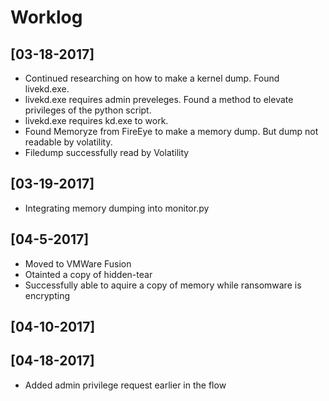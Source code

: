 # Worklog

## [03-18-2017]
* Continued researching on how to make a kernel dump. Found livekd.exe. 
* livekd.exe requires admin preveleges. Found a method to elevate privileges of the python script.
* livekd.exe requires kd.exe to work. 
* Found Memoryze from FireEye to make a memory dump. But dump not readable by volatility.
* Filedump successfully read by Volatility

## [03-19-2017]
* Integrating memory dumping into monitor.py

## [04-5-2017]
* Moved to VMWare Fusion
* Otainted a copy of hidden-tear
* Successfully able to aquire a copy of memory while ransomware is encrypting

## [04-10-2017]

## [04-18-2017]
* Added admin privilege request earlier in the flow

